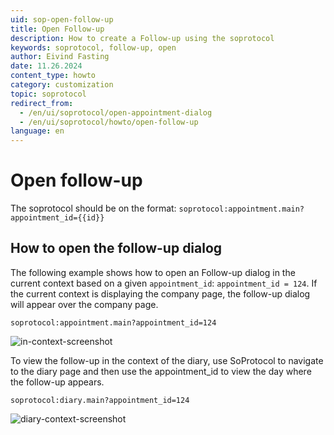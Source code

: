 ```yaml
---
uid: sop-open-follow-up
title: Open Follow-up
description: How to create a Follow-up using the soprotocol
keywords: soprotocol, follow-up, open
author: Eivind Fasting
date: 11.26.2024
content_type: howto
category: customization
topic: soprotocol
redirect_from:
  - /en/ui/soprotocol/open-appointment-dialog
  - /en/ui/soprotocol/howto/open-follow-up
language: en
---
```


# Open follow-up

The soprotocol should be on the format: ```soprotocol:appointment.main?appointment_id={{id}}```

## How to open the follow-up dialog

The following example shows how to open an Follow-up dialog in the current context based on a given `appointment_id`: `appointment_id = 124`. If the current context is displaying the company page, the follow-up dialog will appear over the company page.

```soprotocol:appointment.main?appointment_id=124```

![in-context-screenshot][img1]

To view the follow-up in the context of the diary, use SoProtocol to navigate to the diary page and then use the appointment_id to view the day where the follow-up appears.

```soprotocol:diary.main?appointment_id=124```

![diary-context-screenshot][img2]

<!-- Referenced images -->
[img1]: ../../../../media/loc/en/customization/soprotocol-appointment-default.png
[img2]: ../../../../media/loc/en/customization/soprotocol-appointment-diary.png
